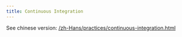 ```yaml
---
title: Continuous Integration
---
```


See chinese version: [/zh-Hans/practices/continuous-integration.html](/zh-Hans/practices/continuous-integration.html)
